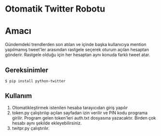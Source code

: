 # Otomatik Twitter Robotu

Amacı
=====

Gündemdeki trendlerden son atılan ve içinde başka kullanıcıya mention yapılmamış tweet'ler arasından rastgele seçerek oturum açılan hesaptan gönderir. Rastgele olduğu için her hesaptan aynı konuda farklı tweet atar. 

## Gereksinimler

    $ pip install python-twitter

## Kullanım

1. Otomatikleştirmek istenilen hesaba tarayıcıdan giriş yapılır
2. token.py çalıştırılıp açılan sayfadan izin verilir ve PIN kodu programa girilir. Program gelen token'leri auth.txt dosyasına yazacaktır. Birden çok hesabı aynı şekilde ekleyebilirsiniz.
3. twitpr.py çalıştırılır.
